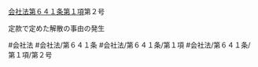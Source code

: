 [会社法第６４１条第１項](会社法＿＿＿＿第６４１条第１項)第２号

定款で定めた解散の事由の発生


#会社法
#会社法/第６４１条
#会社法/第６４１条/第１項
#会社法/第６４１条/第１項/第２号
